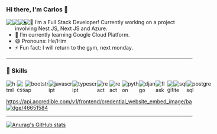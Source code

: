### Hi there, I'm Carlos 👋

[<img style="float: left;" src="https://img.shields.io/badge/Gmail-D14836?style=for-the-badge&logo=gmail&logoColor=white" />][gmail]
[<img style="float: left;" src="https://img.shields.io/badge/LinkedIn-0077B5?style=for-the-badge&logo=linkedin&logoColor=white" />][linkedin]
[<img style="float: left;" src="https://img.shields.io/badge/WhatsApp-25D366?style=for-the-badge&logo=whatsapp&logoColor=white" />][whatsapp]
[<img style="float: left;" src="https://img.shields.io/badge/Telegram-2CA5E0?style=for-the-badge&logo=telegram&logoColor=white" />][telegram]

- 🔭 I’m a Full Stack Developer! Currently working on a project involving Nest JS, Next JS and Azure.
- 🌱 I’m currently learning Google Cloud Platform.
- 😄 Pronouns: He/Him
- ⚡ Fun fact: I will return to the gym, next monday.
---

### :rocket: Skills

<div style="display: flex">
    <img alt="html" style="float: left; padding-right: 0 !important" src="https://img.shields.io/badge/HTML5-E34F26?style=for-the-badge&logo=html5&logoColor=white" />
    <img alt="css" style="float: left; padding-right: 0 !important" src="https://img.shields.io/badge/CSS3-1572B6?style=for-the-badge&logo=css3&logoColor=white" />
    <img alt="bootstrap" style="float: left; padding-right: 0 !important" src="https://img.shields.io/badge/Bootstrap-563D7C?style=for-the-badge&logo=bootstrap&logoColor=white" />
    <img alt="javascript" style="float: left; padding-right: 0 !important" src="https://img.shields.io/badge/JavaScript-F7DF1E?style=for-the-badge&logo=javascript&logoColor=black" />
    <img alt="typescript" style="float: left; padding-right: 0 !important" src="https://img.shields.io/badge/TypeScript-007ACC?style=for-the-badge&logo=typescript&logoColor=white" />
    <img alt="react" style="float: left; padding-right: 0 !important" src="https://img.shields.io/badge/React-20232A?style=for-the-badge&logo=react&logoColor=61DAFB"/>
    <br></br>
        <img alt="react" style="float: left; padding-right: 0 !important" src="https://img.shields.io/badge/nestjs-%23E0234E.svg?style=for-the-badge&logo=nestjs&logoColor=white"/>
    <img alt="python" style="float: left; padding-right: 0 !important" src="https://img.shields.io/badge/Python-14354C?style=for-the-badge&logo=python&logoColor=white" />
    <img alt="django" style="float: left; padding-right: 0 !important" src="https://img.shields.io/badge/Django-092E20?style=for-the-badge&logo=django&logoColor=white"/>
    <img alt="flask" style="float: left; padding-right: 0 !important" src="https://img.shields.io/badge/Flask-000000?style=for-the-badge&logo=flask&logoColor=white" />
    <img alt="git" style="float: left; padding-right: 0 !important" src="https://img.shields.io/badge/Git-F05032?style=for-the-badge&logo=git&logoColor=white" />
    <img alt="sqlite" style="float: left; padding-right: 0 !important" src="https://img.shields.io/badge/SQLite-07405E?style=for-the-badge&logo=sqlite&logoColor=white"/>
    <img alt="postgresql" style="float: left; padding-right: 0 !important" src="https://img.shields.io/badge/PostgreSQL-316192?style=for-the-badge&logo=postgresql&logoColor=white" />
</div>

https://api.accredible.com/v1/frontend/credential_website_embed_image/badge/46651584
[<img style="float: left;" src="https://api.accredible.com/v1/frontend/credential_website_embed_image/badge/46651584" />][gcp_cert]

---

[![Anurag's GitHub stats](https://github-readme-stats.vercel.app/api?username=carlossgv&show_icons=true&theme=ayu-mirage)](https://github.com/carlossgv/github-readme-stats)



[email]: mailto:carlossgv@gmail.com
[linkedin]: https://www.linkedin.com/in/carlossgv/
[gmail]: mailto:carlossgv@gmail.com
[whatsapp]: https://wa.link/99d94m
[telegram]: https://t.me/carlossgv
[gcp_cert]: https://www.credential.net/0e6f144e-71f7-4fd1-aaf6-5257cfc49feb
